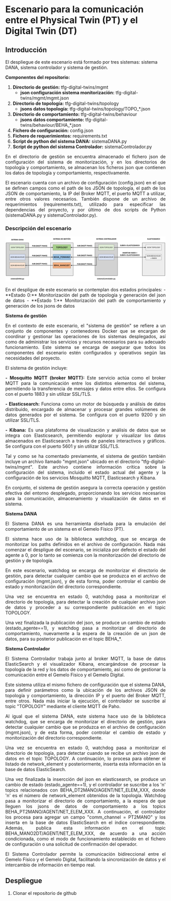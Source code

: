 # Escenario para la comunicación entre el Physical Twin (PT) y el Digital Twin (DT)
## Introducción
El despliegue de este escenario está formado por tres sistemas: sistema DANA, sistema controlador y sistema de gestión. 

**Componentes del repositorio:**
1. **Directorio de gestión:** tfg-digital-twins/mgmt
    - **json configuración sistema monitorización:** tfg-digital-twins/mgmt/mgmt.json
2. **Directorio de topología:** tfg-digital-twins/topology
    - **jsons datos topología:** tfg-digital-twins/topology/TOPO_*.json
3. **Directorio de comportamiento:** tfg-digital-twins/behaviour
    - **jsons datos comportamiento:** tfg-digital-twins/behaviour/BEHA_*.json
4. **Fichero de configuración:** config.json
5. **Fichero de requerimientos:** requirements.txt
6. **Script de python del sistema DANA:** sistemaDANA.py
7. **Script de python del sistema Controlador:** sistemaControlador.py

<div align="justify">
En el directorio de gestión se encuentra almacenado el fichero json de configuración del sistema de monitorización, y en los directorios de topología y comportamiento, se almacenan los ficheros json que contienen los datos de topología y comportamiento, respectivamente.

El escenario cuenta con un archivo de configuración (config.json) en el que se definen campos como el path de los JSON de topología, el path de los JSON de comportamiento, la IP del Broker MQTT, el puerto MQTT a utilizar, entre otros valores necesarios. También dispone de un archivo de requerimientos (requirements.txt), utilizado para especificar las dependencias del proyecto, y por último de dos scripts de Python (sistemaDANA.py y sistemaControlador.py).
</div>

### Descripción del escenario
![Diagrama del escenario](assets/images/escenario.png)

<div align="justify">
En el despligue de este escenario se contemplan dos estados principales:
- **Estado 0:** Monitorización del path de topología y generación del json de datos
- **Estado 1:** Monitorización del path de comportamiento y generación de los jsons de datos
</div>


**Sistema de gestión**

<div align="justify">
En el contexto de este escenario, el "sistema de gestión" se refiere a un conjunto de componentes y contenedores Docker que se encargan de coordinar y gestionar las operaciones de los sistemas desplegados, así como de administrar los servicios y recursos necesarios para su adecuado funcionamiento. Este sistema se encarga de asegurar que todos los componentes del escenario estén configurados y operativos según las necesidades del proyecto.

El sistema de gestión incluye:

**- Mosquitto MQTT (broker MQTT):** Este servicio actúa como el broker MQTT para la comunicación entre los distintos elementos del sistema, permitiendo la transferencia de mensajes y datos entre ellos. Se configura con el puerto 1883 y sin utilizar SSL/TLS.

**- Elasticsearch:** Funciona como un motor de búsqueda y análisis de datos distribuido, encargado de almacenar y procesar grandes volúmenes de datos generados por el sistema. Se configura con el puerto 9200 y sin utilizar SSL/TLS.

**- Kibana:** Es una plataforma de visualización y análisis de datos que se integra con Elasticsearch, permitiendo explorar y visualizar los datos almacenados en Elasticsearch a través de paneles interactivos y gráficos. Se configura con el puerto 5601 y sin utilizar SSL/TLS.

Tal y como se ha comentado previamente, el sistema de gestión también incluye un archivo llamado "mgmt.json" ubicado en el directorio "tfg-digital-twins/mgmt". Este archivo contiene información crítica sobre la configuración del sistema, incluido el estado actual del agente y la configuración de los servicios Mosquitto MQTT, Elasticsearch y Kibana.

En conjunto, el sistema de gestión asegura la correcta operación y gestión efectiva del entorno desplegado, proporcionando los servicios necesarios para la comunicación, almacenamiento y visualización de datos en el sistema.
</div>



**Sistema DANA**

<div align="justify">
El Sistema DANA es una herramienta diseñada para la emulación del comportamiento de un sistema en el Gemelo Físico (PT).

El sistema hace uso de la biblioteca watchdog, que se encarga de monitorizar los paths definidos en el archivo de configuración. Nada más comenzar el despligue del escenario, se inicializa por defecto el estado del agente a 0, por lo tanto se comienza con la monitorización del directorio de gestión y de topología. 

En este escenario, watchdog se encarga de monitorizar el directorio de gestión, para detectar cualquier cambio que se produzca en el archivo de configuración (mgmt.json), y de esta forma, poder controlar el cambio de estado y monitorización del directorio correspondiente. 

Una vez se encuentra en estado 0, watchdog pasa a monitorizar el directorio de topología, para detectar la creación de cualquier archivo json de datos y proceder a su correspondiente publicación en el topic TOPOLOGY. 

Una vez finalizada la publicación del json, se produce un cambio de estado (estado_agente==1), y watchdog pasa a monitorizar el directorio de comportamiento, nuevamente a la espera de la creación de un json de datos, para su posterior publicación en el topic BEHA_*. 
</div>



**Sistema Controlador**

<div align="justify">
El Sistema Controlador trabaja junto al broker MQTT, la base de datos ElasticSearch y el visualizador Kibana, encargándose de procesar la topología de la red y los datos de comportamiento, así como de gestionar la comunicación entre el Gemelo Físico y el Gemelo Digital.

Este sistema utiliza el mismo fichero de configuración que el sistema DANA, para definir parámetros como la ubicación de los archivos JSON de topología y comportamiento, la dirección IP y el puerto del Broker MQTT, entre otros. Nada más iniciar la ejecución, el controlador se suscribe al topic "TOPOLOGY" mediante el cliente MQTT de Paho. 

Al igual que el sistema DANA, este sistema hace uso de la biblioteca watchdog, que se encarga de monitorizar el directorio de gestión, para detectar cualquier cambio que se produzca en el archivo de configuración (mgmt.json), y de esta forma, poder controlar el cambio de estado y monitorización del directorio correspondiente. 

Una vez se encuentra en estado 0, watchdog pasa a monitorizar el directorio de topología, para detectar cuando se recibe un archivo json de datos en el topic TOPOLOGY. A continuación, lo procesa para obtener el listado de network_element y posteriormente, inserta esta información en la base de datos ElasticSearch.

Una vez finalizada la insercción del json en elasticsearch, se produce un cambio de estado (estado_agente==1), y el controlador se suscribe a los 'n' topics relacionados con BEHA_DT2MANO/AGENT/NET_ELEM_XXX, donde 'n' es el número de network_element obtenidos de la topología. Watchdog pasa a monitorizar el directorio de comportamiento, a la espera de que lleguen los jsons de datos de comportamiento a los topics BEHA_PT2MANO/AGENT/NET_ELEM_XXX. A continuación, el controlador los procesa para agregar un campo "comm_channel = PT2MANO" y los inserta en la base de datos ElasticSearch en el índice correspondiente. Además, publica esta información en el topic BEHA_MANO2DT/AGENT/NET_ELEM_XXX, de acuerdo a una acción condicionada, como el modo de funcionamiento establecido en el fichero de configuración o una solicitud de confirmación del operador.

El Sistema Controlador permite la comunicación bidireccional entre el Gemelo Físico y el Gemelo Digital, facilitando la sincronización de datos y el intercambio de información en tiempo real.
</div>



## Despliegue

1. Clonar el repositorio de github

